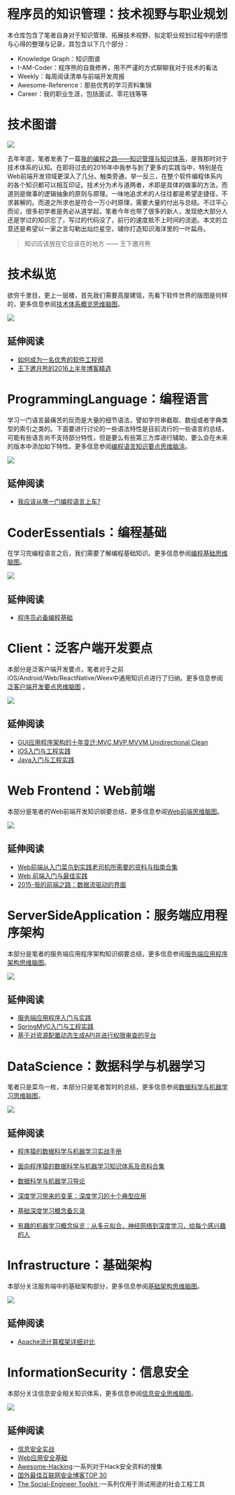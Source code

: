 # 程序员的知识管理：技术视野与职业规划



本仓库包含了笔者自身对于知识管理、拓展技术视野、拟定职业规划过程中的感悟与心得的整理与记录，其包含以下几个部分：

- Knowledge Graph：知识图谱
- I-AM-Coder：程序熊的自我修养，用不严谨的方式聊聊我对于技术的看法
- Weekly：每周阅读清单与前端开发周报
- Awesome-Reference：那些优秀的学习资料集锦
- Career：我的职业生涯，包括面试、零花钱等等



# 技术图谱



![](https://camo.githubusercontent.com/1a7ddd081e0fcc80e7acf9ed04c5705f2028862c/68747470733a2f2f636f64696e672e6e65742f752f686f7465616d2f702f43616368652f6769742f7261772f6d61737465722f323031362f31302f332f312d6d44523069425643615f7a3750655a6864595a7859512e6a706567)

去年年底，笔者发表了一篇[我的编程之路——知识管理与知识体系](https://segmentfault.com/a/1190000004612590)，是我那时对于技术体系的认知。在即将过去的2016年中我参与到了更多的实践当中，特别是在Web前端开发领域更深入了几分。触类旁通，举一反三，在整个软件编程体系内的各个知识都可以相互印证。技术分为术与道两者，术即是具体的做事的方法，而道则是做事的逻辑抽象的原则与原理。一味地追求术的人往往都是希望走捷径，不求甚解的。而道之所求也是符合一万小时原理，需要大量的付出与总结。不过平心而论，很多初学者是务必从道学起，笔者今年也带了很多的新人，发现绝大部分人还是学过的知识忘了，写过的代码没了，前行的速度抵不上时间的流逝。本文的立意还是希望以一家之言勾勒出灿烂星空，辅你打造知识海洋里的一叶扁舟。
> 知识应该放在它应该在的地方 —— 王下邀月熊

# 技术纵览

欲穷千里目，更上一层楼，首先我们需要高屋建瓴，先看下软件世界的版图是何样的，更多信息参阅[技术体系概览思维脑图](https://www.processon.com/view/link/58593ea3e4b0db9f2e1407bb)。

![](https://coding.net/u/hoteam/p/Cache/git/raw/master/2016/12/2/Coder.png)

## 延伸阅读
- [如何成为一名优秀的软件工程师](https://github.com/wxyyxc1992/Coder-Knowledge-Graph/blob/master/how-to-be-a-successful-software-engineer.md)
- [王下邀月熊的2016上半年博客精选](https://segmentfault.com/a/1190000006017467)

# ProgrammingLanguage：编程语言

学习一门语言最痛苦的反而是大量的细节语法，譬如字符串截取、数组或者字典类型的索引之类的。下面要进行讨论的一些语法特性是目前流行的一些语言的总结，可能有些语言尚不支持部分特性，但是要么有些第三方库进行辅助，要么会在未来的版本中添加如下特性。更多信息参阅[编程语言知识要点思维脑涂](https://www.processon.com/view/link/5858d52ce4b0f767285df0b0)。

![](https://coding.net/u/hoteam/p/Cache/git/raw/master/2016/12/2/%25E7%25BC%2596%25E7%25A8%258B%25E8%25AF%25AD%25E8%25A8%2580.png)

## 延伸阅读
- [我应该从哪一门编程语言上车?](https://segmentfault.com/a/1190000007398287)

# CoderEssentials：编程基础

在学习完编程语言之后，我们需要了解编程基础知识。更多信息参阅[编程基础思维脑图](https://www.processon.com/view/link/5858f45be4b0db9f2e0e7ee4)。

![](https://coding.net/u/hoteam/p/Cache/git/raw/master/2016/12/2/CoderEssentials.png)

## 延伸阅读

- [程序员必备编程基础](https://github.com/wxyyxc1992/Coder-Essentials)

# Client：泛客户端开发要点

本部分是泛客户端开发要点，笔者对于之前iOS/Android/Web/ReactNative/Weex中通用知识点进行了归纳。更多信息参阅[泛客户端开发要点思维脑图](https://www.processon.com/view/link/5858fa8fe4b0db9f2e0f548e) 。

![](https://coding.net/u/hoteam/p/Cache/git/raw/master/2016/12/2/Client.png)

## 延伸阅读

- [GUI应用程序架构的十年变迁:MVC,MVP,MVVM,Unidirectional,Clean](https://segmentfault.com/a/1190000006016817)
- [iOS入门与工程实践](https://github.com/wxyyxc1992/iOS-Introduction-And-Best-Practices)
- [Java入门与工程实践](https://github.com/wxyyxc1992/Java-Introduction-And-Best-Practices)

# Web Frontend：Web前端

本部分是笔者的Web前端开发知识纲要总结，更多信息参阅[Web前端思维脑图](https://www.processon.com/view/link/5858cab0e4b04ce387a7cb53)。

![](https://coding.net/u/hoteam/p/Cache/git/raw/master/2016/12/2/Web.png)

## 延伸阅读

- [Web前端从入门菜鸟到实践老司机所需要的资料与指南合集](https://segmentfault.com/a/1190000007611188)
- [Web 前端入门与最佳实践](https://github.com/wxyyxc1992/Web-Frontend-Introduction-And-Best-Practices)
- [2015-我的前端之路：数据流驱动的界面](https://segmentfault.com/a/1190000004292245)


# ServerSideApplication：服务端应用程序架构

本部分是笔者的服务端应用程序架构知识纲要总结，更多信息参阅[服务端应用程序架构思维脑图](https://www.processon.com/view/link/5858fa40e4b0f767286314f3)。

![](https://coding.net/u/hoteam/p/Cache/git/raw/master/2016/12/2/ServerSideApplication.png)

## 延伸阅读

- [服务端应用程序入门与实践](https://github.com/wxyyxc1992/ServerSideApplication-Introduction-And-Practices)
- [SpringMVC入门与工程实践](https://github.com/wxyyxc1992/SpringMVC-Introduction-And-Best-Practices)
- [基于对资源配置动态生成API并进行权限审查的平台](https://github.com/wxyyxc1992/ConfigurableAPIServer)

# DataScience：数据科学与机器学习

笔者只是菜鸟一枚，本部分只是笔者暂时的总结，更多信息参阅[数据科学与机器学习思维脑图](https://www.processon.com/view/link/5858d6a1e4b0c1fa6c6ebdf8)。

![](https://coding.net/u/hoteam/p/Cache/git/raw/master/2016/12/2/DataScience.png)

## 延伸阅读
- [程序猿的数据科学与机器学习实战手册](https://github.com/wxyyxc1992/DataScience-And-MachineLearning-Handbook-For-Coders)
- [面向程序猿的数据科学与机器学习知识体系及资料合集](https://github.com/wxyyxc1992/DataScience-And-MachineLearning-Handbook-For-Coders/DataScience-Reference)

- [数据科学与机器学习导论](https://segmentfault.com/a/1190000005801260)
- [深度学习带来的变革：深度学习的十个典型应用](https://segmentfault.com/a/1190000007391860)
- [基础深度学习概念备忘录](https://zhuanlan.zhihu.com/p/24436419)
- [有趣的机器学习概念纵览：从多元拟合，神经网络到深度学习，给每个感兴趣的人](https://segmentfault.com/a/1190000005746236)

# Infrastructure：基础架构

本部分关注服务端中的基础架构部分，更多信息参阅[基础架构思维脑图](https://www.processon.com/view/link/5858fb18e4b0f76728632fd4)。

![](https://coding.net/u/hoteam/p/Cache/git/raw/master/2016/12/2/Infrastructure.png)

## 延伸阅读

- [Apache流计算框架详细对比](https://segmentfault.com/a/1190000004593949)

# InformationSecurity：信息安全

本部分关注信息安全相关知识体系，更多信息参阅[信息安全思维脑图](https://www.processon.com/view/link/5858f77fe4b0f7672862b84f)。

![](https://coding.net/u/hoteam/p/Cache/git/raw/master/2016/12/2/InfoSecurity.png)

## 延伸阅读

- [信息安全实战](https://github.com/wxyyxc1992/InfoSecurity-In-Action)
- [Web应用安全基础](https://github.com/wxyyxc1992/InfoSecurity-In-Action/blob/master/Reinforce/WebSecurity/basics-of-web-application-security.md)
- [Awesome-Hacking](https://github.com/Hack-with-Github/Awesome-Hacking#awesome-fuzzing):一系列对于Hack安全资料的搜集
- [国外最佳互联网安全博客TOP 30](https://jaq.alibaba.com/community/art/show?articleid=601&f=tt&hmsr=toutiao.io&utm_medium=toutiao.io&utm_source=toutiao.io)
- [The Social-Engineer Toolkit ](https://github.com/trustedsec/social-engineer-toolkit):一系列仅用于测试用途的社会工程工具






